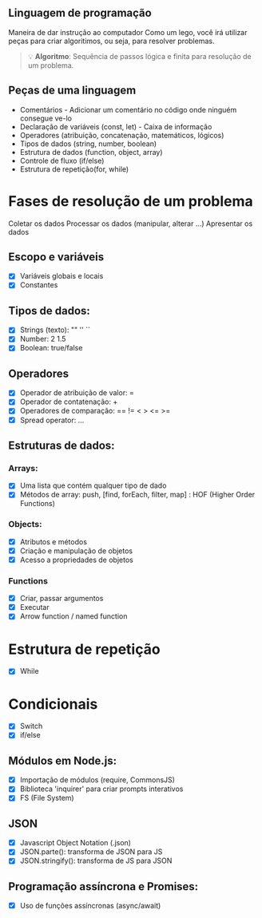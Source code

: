 ## Linguagem de programação

Maneira de dar instrução ao computador
Como um lego, você irá utilizar peças para criar algoritimos, ou seja, para resolver problemas.

> 💡 **Algoritmo**: Sequência de passos lógica e finita para resolução de um problema.

## Peças de uma linguagem

- Comentários - Adicionar um comentário no código onde ninguém consegue ve-lo
- Declaração de variáveis (const, let) - Caixa de informação
- Operadores (atribuição, concatenação, matemáticos, lógicos)
- Tipos de dados (string, number, boolean)
- Estrutura de dados (function, object, array)
- Controle de fluxo (if/else)
- Estrutura de repetição(for, while)

# Fases de resolução de um problema

Coletar os dados
Processar os dados (manipular, alterar ...)
Apresentar os dados

## Escopo e variáveis
- [x] Variáveis globais e locais
- [x] Constantes

## Tipos de dados:

- [x] Strings (texto): "" '' ``
- [x] Number: 2 1.5
- [x] Boolean: true/false

## Operadores

- [x] Operador de atribuição de valor: =
- [x] Operador de contatenação: +
- [x] Operadores de comparação: == != < > <= >=  
- [x] Spread operator: ...

## Estruturas de dados:

### Arrays:

- [x] Uma lista que contém qualquer tipo de dado
- [x] Métodos de array: push, [find, forEach, filter, map] : HOF (Higher Order Functions)

### Objects:

- [x] Atributos e métodos
- [x] Criação e manipulação de objetos
- [x] Acesso a propriedades de objetos

### Functions

- [x] Criar, passar argumentos
- [x] Executar
- [x] Arrow function / named function

# Estrutura de repetição
- [x] While

# Condicionais

- [x] Switch
- [x] if/else

## Módulos em Node.js:

- [x] Importação de módulos (require, CommonsJS)
- [x] Biblioteca 'inquirer' para criar prompts interativos
- [x] FS (File System)

## JSON

- [x] Javascript Object Notation (.json)
- [x] JSON.parte(): transforma de JSON para JS
- [x] JSON.stringify(): transforma de JS para JSON

## Programação assíncrona e Promises:

- [x] Uso de funções assíncronas (async/await)